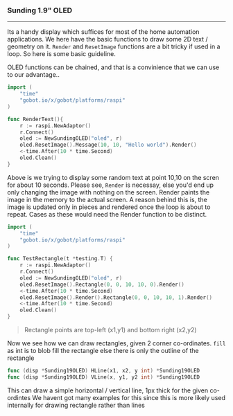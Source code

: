 ### Sunding 1.9" OLED 
-----------

Its a handy display which suffices for most of the home automation applications. We here have the basic functions to draw some 2D text / geometry on it. 
`Render` and `ResetImage` functions are a bit tricky if used in a loop. So here is some basic guideline.

OLED functions can be chained, and that is a convinience that we can use to our advantage.. 

```go
import (
    "time"
	"gobot.io/x/gobot/platforms/raspi"
)

func RenderText(){
    r := raspi.NewAdaptor()
	r.Connect()
	oled := NewSundingOLED("oled", r)
	oled.ResetImage().Message(10, 10, "Hello world").Render()
	<-time.After(10 * time.Second)
	oled.Clean()
}

```
Above is we trying to display some random text at point 10,10 on the scren for about 10 seconds.
Please see, `Render` is necessay, else you'd end up only changing the image with nothing on the screen. Render paints the image in the memory to the actual screen.
A reason behind this is, the image is updated only in pieces and rendered once the loop is about to repeat. Cases as these would need the Render function to be distinct.

```go 
import (
    "time"
	"gobot.io/x/gobot/platforms/raspi"
)

func TestRectangle(t *testing.T) {
	r := raspi.NewAdaptor()
	r.Connect()
	oled := NewSundingOLED("oled", r)
	oled.ResetImage().Rectangle(0, 0, 10, 10, 0).Render()
	<-time.After(10 * time.Second)
	oled.ResetImage().Render().Rectangle(0, 0, 10, 10, 1).Render()
	<-time.After(10 * time.Second)
	oled.Clean()
}
```
> Rectangle points are top-left (x1,y1) and bottom right (x2,y2)

Now we see how we can draw rectangles, given 2 corner co-ordinates. `fill` as int is to blob fill the rectangle else there is only the outline of the rectangle

```go
func (disp *Sunding19OLED) HLine(x1, x2, y int) *Sunding19OLED
func (disp *Sunding19OLED) VLine(x, y1, y2 int) *Sunding19OLED 
```
This can draw a simple horizontal / vertical line, 1px thick for the given co-ordintes 
We havent got many examples for this since this is more likely used internally for drawing rectangle rather than lines